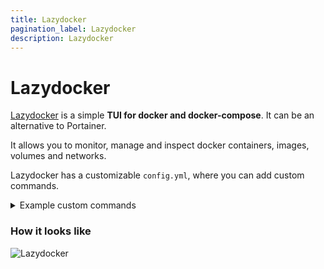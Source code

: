 ```yaml
---
title: Lazydocker
pagination_label: Lazydocker
description: Lazydocker 
---
```


# Lazydocker

[Lazydocker](https://github.com/jesseduffield/lazydocker) is a simple **TUI for docker and docker-compose**. It can be an alternative to Portainer.

It allows you to monitor, manage and inspect docker containers, images, volumes and networks.

Lazydocker has a customizable `config.yml`, where you can add custom commands.

<details>
<summary>Example custom commands</summary>
```yaml
customCommands:
  containers:
  - name: bash
    attach: true
    command: docker exec -it {{ .Container.ID }} /bin/sh
  - name: logs
    attach: true
    command: docker logs -f {{ .Container.ID }} 
  - name: removeall
    attach: true
    # command: docker container prune -foa
    # command: "docker ps -aq | xargs -I {} docker rm -f {}"
    command: "/bin/zsh -c 'docker rm -f $(docker ps -aq)'"
  - name: kill-rosbag
    attach: true
    command: docker exec -it {{ .Container.ID }} /bin/sh -c "kill -2 \$(pgrep -f record)"
  images:
    - name: "Run Image with Custom Command"
      command: "script -q -c 'docker run --rm -it {{ .Image.Name }}:{{ .Image.Tag }} /bin/sh' /dev/null"
  volumes:
    - name: "bash"
    -  command: "script -q -c 'docker run --rm -it -v {{ .Volume.Name }}:{{ .Volume.Tag }} /bin/sh' /dev/null"
```
</details>

### How it looks like

![Lazydocker](media/lazy.gif)
